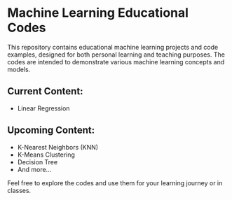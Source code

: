 # Machine Learning Educational Codes

This repository contains educational machine learning projects and code examples, designed for both personal learning and teaching purposes. The codes are intended to demonstrate various machine learning concepts and models.  

## Current Content:
- Linear Regression  

## Upcoming Content:
- K-Nearest Neighbors (KNN)  
- K-Means Clustering  
- Decision Tree  
- And more...  

Feel free to explore the codes and use them for your learning journey or in classes.
